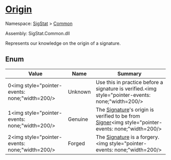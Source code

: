 # [Origin](./Origin.md)
Namespace: [SigStat]() > [Common](./README.md)

Assembly: SigStat.Common.dll


Represents our knowledge on the origin of a signature.

##	Enum

| Value | Name | Summary | 
| --- | --- | --- | 
| 0<img style="pointer-events: none;"width=200/></div>| Unknown| Use this in practice before a signature is verified.<img style="pointer-events: none;"width=200/></div>| <br>
| 1<img style="pointer-events: none;"width=200/></div>| Genuine| The [Signature](https://github.com/hargitomi97/sigstat/blob/master/docs/md/SigStat/Common/Signature.md)'s origin is verified to be from [Signer](https://github.com/hargitomi97/sigstat/blob/master/docs/md/SigStat/Common/Signature.md)<img style="pointer-events: none;"width=200/></div>| <br>
| 2<img style="pointer-events: none;"width=200/></div>| Forged| The [Signature](https://github.com/hargitomi97/sigstat/blob/master/docs/md/SigStat/Common/Signature.md) is a forgery.<img style="pointer-events: none;"width=200/></div>| <br>


